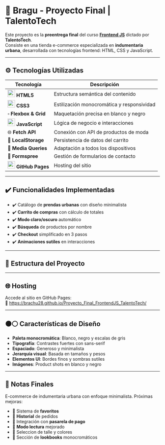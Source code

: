 # 👕 Bragu - Proyecto Final | TalentoTech

Este proyecto es la **preentrega final** del curso [**Frontend JS**](https://talentotech.bue.edu.ar/#/) dictado por **TalentoTech**.  
Consiste en una tienda e-commerce especializada en **indumentaria urbana**, desarrollada con tecnologías frontend: HTML, CSS y JavaScript.

---

## ⚙️ Tecnologías Utilizadas

| Tecnología | Descripción |
|------------|-------------|
| <img src="https://cdn.jsdelivr.net/gh/devicons/devicon/icons/html5/html5-original.svg" width="24"/> **HTML5** | Estructura semántica del contenido |
| <img src="https://cdn.jsdelivr.net/gh/devicons/devicon/icons/css3/css3-original.svg" width="24"/> **CSS3** | Estilización monocromática y responsividad |
| ▫️ **Flexbox & Grid** | Maquetación precisa en blanco y negro |
| <img src="https://cdn.jsdelivr.net/gh/devicons/devicon/icons/javascript/javascript-original.svg" width="24"/> **JavaScript** | Lógica de negocio e interacciones |
| 🌐 **Fetch API** | Conexión con API de productos de moda |
| 💾 **LocalStorage** | Persistencia de datos del carrito |
| 📱 **Media Queries** | Adaptación a todos los dispositivos |
| 📧 **Formspree** | Gestión de formularios de contacto |
| <img src="https://cdn.jsdelivr.net/gh/devicons/devicon/icons/github/github-original.svg" width="24" /> **GitHub Pages** | Hosting del sitio |

---

## ✔️ Funcionalidades Implementadas

- ✔️ Catálogo de **prendas urbanas** con diseño minimalista
- ✔️ **Carrito de compras** con cálculo de totales
- ✔️ **Modo claro/oscuro** automático
- ✔️ **Búsqueda** de productos por nombre
- ✔️ **Checkout** simplificado en 3 pasos
- ✔️ **Animaciones sutiles** en interacciones

---

## 📂 Estructura del Proyecto
---

## 🌐 Hosting

Accede al sitio en GitHub Pages:  
🔗 https://brachu28.github.io/Proyecto_Final_FrontendJS_TalentoTech/

---

## ⚫️⚪️ Características de Diseño

- **Paleta monocromática**: Blanco, negro y escalas de gris
- **Tipografía**: Contrastes fuertes con sans-serif
- **Espaciado**: Generoso y minimalista
- **Jerarquía visual**: Basada en tamaños y pesos
- **Elementos UI**: Bordes finos y sombras sutiles
- **Imágenes**: Product shots en blanco y negro

---

## 📌 Notas Finales

E-commerce de indumentaria urbana con enfoque minimalista. Próximas mejoras:

- 🔲 Sistema de **favoritos**
- 🔲 **Historial** de pedidos
- 🔲 Integración con **pasarela de pago**
- 🔲 **Modo lectura** mejorado
- 🔲 Seleccion de talle y colores
- 🔲 Sección de **lookbooks** monocromáticos
